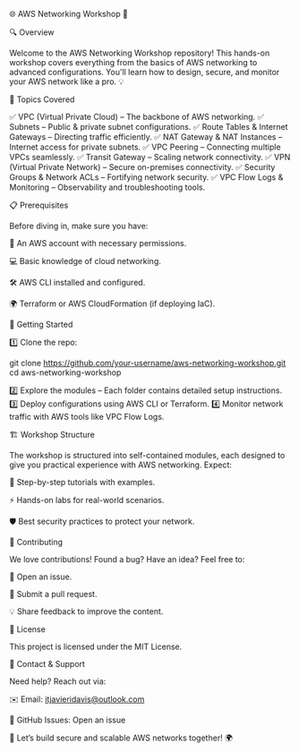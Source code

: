 🌐 AWS Networking Workshop 🚀

🔍 Overview

Welcome to the AWS Networking Workshop repository! This hands-on workshop covers everything from the basics of AWS networking to advanced configurations. You'll learn how to design, secure, and monitor your AWS network like a pro. 💡

📌 Topics Covered

✅ VPC (Virtual Private Cloud) – The backbone of AWS networking.
✅ Subnets – Public & private subnet configurations.
✅ Route Tables & Internet Gateways – Directing traffic efficiently.
✅ NAT Gateway & NAT Instances – Internet access for private subnets.
✅ VPC Peering – Connecting multiple VPCs seamlessly.
✅ Transit Gateway – Scaling network connectivity.
✅ VPN (Virtual Private Network) – Secure on-premises connectivity.
✅ Security Groups & Network ACLs – Fortifying network security.
✅ VPC Flow Logs & Monitoring – Observability and troubleshooting tools.

📋 Prerequisites

Before diving in, make sure you have:

🔑 An AWS account with necessary permissions.

💻 Basic knowledge of cloud networking.

🛠️ AWS CLI installed and configured.

🌍 Terraform or AWS CloudFormation (if deploying IaC).

🚀 Getting Started

1️⃣ Clone the repo:

git clone https://github.com/your-username/aws-networking-workshop.git
cd aws-networking-workshop

2️⃣ Explore the modules – Each folder contains detailed setup instructions.
3️⃣ Deploy configurations using AWS CLI or Terraform.
4️⃣ Monitor network traffic with AWS tools like VPC Flow Logs.

🏗️ Workshop Structure

The workshop is structured into self-contained modules, each designed to give you practical experience with AWS networking. Expect:

📖 Step-by-step tutorials with examples.

⚡ Hands-on labs for real-world scenarios.

🛡️ Best security practices to protect your network.

🤝 Contributing

We love contributions! Found a bug? Have an idea? Feel free to:

📝 Open an issue.

🔀 Submit a pull request.

💡 Share feedback to improve the content.

📜 License

This project is licensed under the MIT License.

📩 Contact & Support

Need help? Reach out via:

✉️ Email: itjavieridavis@outlook.com

🐙 GitHub Issues: Open an issue

🚀 Let’s build secure and scalable AWS networks together! 🌍

